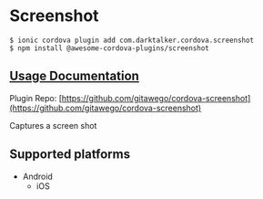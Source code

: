 # Screenshot

```
$ ionic cordova plugin add com.darktalker.cordova.screenshot
$ npm install @awesome-cordova-plugins/screenshot
```

## [Usage Documentation](https://danielsogl.gitbook.io/awesome-cordova-plugins/plugins/screenshot/)

Plugin Repo: [https://github.com/gitawego/cordova-screenshot](https://github.com/gitawego/cordova-screenshot)

Captures a screen shot

## Supported platforms

- Android
  - iOS
  


